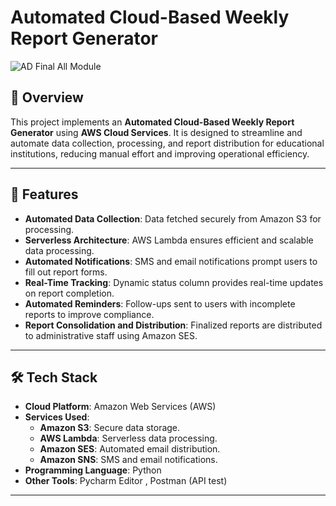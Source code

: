 # Automated Cloud-Based Weekly Report Generator

![AD Final All Module](https://github.com/user-attachments/assets/8de86b2e-3c9d-4198-b7cf-c0bcabf7aaf2)


## 📖 Overview
This project implements an **Automated Cloud-Based Weekly Report Generator** using **AWS Cloud Services**. It is designed to streamline and automate data collection, processing, and report distribution for educational institutions, reducing manual effort and improving operational efficiency.

---

## 🚀 Features
- **Automated Data Collection**: Data fetched securely from Amazon S3 for processing.
- **Serverless Architecture**: AWS Lambda ensures efficient and scalable data processing.
- **Automated Notifications**: SMS and email notifications prompt users to fill out report forms.
- **Real-Time Tracking**: Dynamic status column provides real-time updates on report completion.
- **Automated Reminders**: Follow-ups sent to users with incomplete reports to improve compliance.
- **Report Consolidation and Distribution**: Finalized reports are distributed to administrative staff using Amazon SES.

---

## 🛠️ Tech Stack
- **Cloud Platform**: Amazon Web Services (AWS)
- **Services Used**:
  - **Amazon S3**: Secure data storage.
  - **AWS Lambda**: Serverless data processing.
  - **Amazon SES**: Automated email distribution.
  - **Amazon SNS**: SMS and email notifications.
- **Programming Language**: Python
- **Other Tools**: Pycharm Editor , Postman (API test)

---
